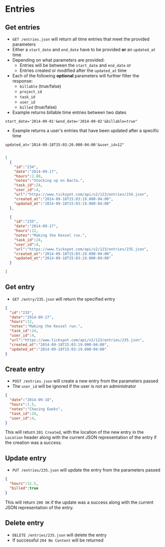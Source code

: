 Entries
========

Get entries
------------

* `GET /entries.json` will return all time entries that meet the provided parameters
* Either a ```start_date``` and ```end_date``` have to be provided **or** an ```updated_at``` time
* Depending on what parameters are provided:
  * Entries will be between the ```start_date``` and ```end_date``` or
  * Entries created or modified after the ```updated_at``` time
* Each of the following **optional** parameters will further filter the response:
  * ```billable``` (true/false)
  * ```project_id```
  * ```task_id```
  * ```user_id```
  * ```billed``` (true/false)
* Example returns billable time entries between two dates
```shell
start_date='2014-09-01'&end_date='2014-09-02'&billable=true"
```
* Example returns a user's entries that have been updated after a specific time
```shell
updated_at='2014-09-18T15:03:20.000-04:00'&user_id=12"
```

```json

[
  {
    "id":"234",
    "date":"2014-09-17",
    "hours":2.88,
    "notes":"Stocking up on Bacta.",
    "task_id":24,
    "user_id":4,
    "url":"https://www.tickspot.com/api/v2/123/entries/234.json",
    "created_at":"2014-09-18T15:03:19.000-04:00",
    "updated_at":"2014-09-18T15:03:19.000-04:00"
  },

  {
    "id":"235",
    "date":"2014-09-17",
    "hours":12,
    "notes":"Making the Kessel run.",
    "task_id":24,
    "user_id":4,
    "url":"https://www.tickspot.com/api/v2/123/entries/235.json",
    "created_at":"2014-09-18T15:03:19.000-04:00",
    "updated_at":"2014-09-18T15:03:19.000-04:00"
  }

]
```


Get entry
-----------

* `GET /entry/235.json` will return the specified entry

```json
{
  "id":"235",
  "date":"2014-09-17",
  "hours":12,
  "notes":"Making the Kessel run.",
  "task_id":24,
  "user_id":4,
  "url":"https://www.tickspot.com/api/v2/123/entries/235.json",
  "created_at":"2014-09-18T15:03:19.000-04:00",
  "updated_at":"2014-09-18T15:03:19.000-04:00"
}
```

Create entry
--------------

* `POST /entries.json` will create a new entry from the parameters passed
* The ```user_id``` will be ignored if the user is not an administrator

```json
{
  "date":"2014-09-18",
  "hours":1.5,
  "notes":"Chasing Ewoks",
  "task_id":24,
  "user_id":4,
}
```

This will return `201 Created`, with the location of the new entry in the `Location` header along with the current JSON representation of the entry if the creation was a success.


Update entry
---------------

* `PUT /entries/235.json` will update the entry from the parameters passed

```json
{
  "hours":12.5,
  "billed":true
}
```

This will return `200 OK` if the update was a success along with the current JSON representation of the entry.

Delete entry
-------------

* `DELETE /entries/235.json` will delete the entry
* If successful `204 No Content` will be returned